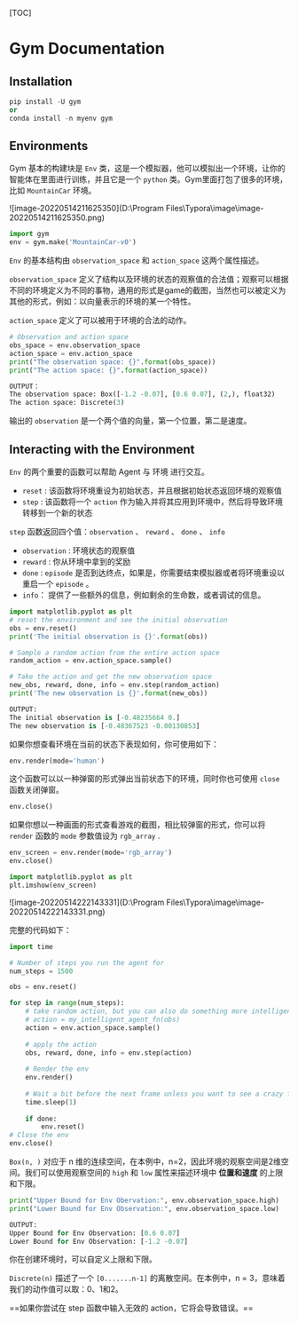 [TOC]

# Gym Documentation

## Installation

```python
pip install -U gym
or
conda install -n myenv gym
```

## Environments

Gym 基本的构建块是 `Env` 类，这是一个模拟器，他可以模拟出一个环境，让你的智能体在里面进行训练，并且它是一个 `python` 类。Gym里面打包了很多的环境，比如 `MountainCar` 环境。

![image-20220514211625350](D:\Program Files\Typora\image\image-20220514211625350.png)

```python
import gym
env = gym.make('MountainCar-v0')
```

`Env` 的基本结构由 `observation_space` 和 `action_space` 这两个属性描述。

`observation_space` 定义了结构以及环境的状态的观察值的合法值；观察可以根据不同的环境定义为不同的事物，通用的形式是game的截图，当然也可以被定义为其他的形式，例如：以向量表示的环境的某一个特性。

`action_space` 定义了可以被用于环境的合法的动作。

```python
# Observation and action space
obs_space = env.observation_space
action_space = env.action_space
print("The observation space: {}".format(obs_space))
print("The action space: {}".format(action_space))
```



```python
OUTPUT：
The observation space: Box([-1.2 -0.07], [0.6 0.07], (2,), float32)
The action space: Discrete(3)
```

输出的 `observation` 是一个两个值的向量，第一个位置，第二是速度。



## Interacting with the Environment

`Env` 的两个重要的函数可以帮助 Agent 与 环境 进行交互。

- `reset` :  该函数将环境重设为初始状态，并且根据初始状态返回环境的观察值
- `step` :  该函数将一个 `action` 作为输入并将其应用到环境中，然后将导致环境转移到一个新的状态

`step` 函数返回四个值：`observation` 、 `reward` 、 `done` 、 `info`

- `observation` :  环境状态的观察值
- `reward` :  你从环境中拿到的奖励
- `done` :  `episode` 是否到达终点，如果是，你需要结束模拟器或者将环境重设以重启一个 `episode` 。
- `info`： 提供了一些额外的信息，例如剩余的生命数，或者调试的信息。

```python
import matplotlib.pyplot as plt
# reset the environment and see the initial observation
obs = env.reset()
print('The initial observation is {}'.format(obs))

# Sample a random action from the entire action space
random_action = env.action_space.sample()

# Take the action and get the new observation space
new_obs, reward, done, info = env.step(random_action)
print('The new observation is {}'.format(new_obs))
```

```python
OUTPUT:
The initial observation is [-0.48235664 0.]
The new observation is [-0.48367523 -0.00130853]
```

如果你想查看环境在当前的状态下表现如何，你可使用如下：

```python
env.render(mode='human')
```

这个函数可以以一种弹窗的形式弹出当前状态下的环境，同时你也可使用 `close` 函数关闭弹窗。

```python
env.close()
```



如果你想以一种画面的形式查看游戏的截图，相比较弹窗的形式，你可以将 `render` 函数的 `mode` 参数值设为 `rgb_array` .

```python
env_screen = env.render(mode='rgb_array')
env.close()

import matplotlib.pyplot as plt
plt.imshow(env_screen)
```

![image-20220514222143331](D:\Program Files\Typora\image\image-20220514222143331.png)

完整的代码如下：

```python
import time

# Number of steps you run the agent for
num_steps = 1500

obs = env.reset()

for step in range(num_steps):
    # take random action, but you can also do something more intelligent
    # action = my_intelligent_agent_fn(obs)
    action = env.action_space.sample()
    
    # apply the action
    obs, reward, done, info = env.step(action)
    
    # Render the env
    env.render()
    
    # Wait a bit before the next frame unless you want to see a crazy fast video
    time.sleep(1)
    
    if done:
        env.reset()
# Close the env
env.close()
```



`Box(n, )` 对应于 n 维的连续空间，在本例中，n=2，因此环境的观察空间是2维空间。我们可以使用观察空间的 `high` 和 `low` 属性来描述环境中 **位置和速度** 的上限和下限。

```python
print("Upper Bound for Env Obervation:", env.observation_space.high)
print("Lower Bound for Env Observation:", env.observation_space.low)
```

```python
OUTPUT:
Upper Bound for Env Observation: [0.6 0.07]
Lower Bound for Env Observation: [-1.2 -0.07]
```

你在创建环境时，可以自定义上限和下限。



`Discrete(n)` 描述了一个 `[0.......n-1]` 的离散空间。在本例中，n = 3，意味着我们的动作值可以取：0、1和2。

==如果你尝试在 step 函数中输入无效的 action，它将会导致错误。==

































